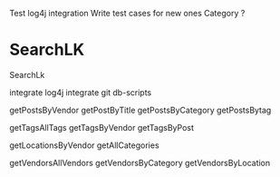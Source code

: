 Test log4j integration
Write test cases for new ones
Category ?



SearchLK
========

SearchLk

integrate log4j
integrate git
db-scripts

getPostsByVendor
getPostByTitle
getPostsByCategory
getPostsBytag

getTagsAllTags
getTagsByVendor
getTagsByPost

getLocationsByVendor
getAllCategories

getVendorsAllVendors
getVendorsByCategory
getVendorsByLocation





